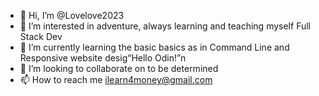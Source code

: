 - 👋 Hi, I’m @Lovelove2023
- 👀 I’m interested in adventure, always learning and teaching myself Full Stack Dev
- 🌱 I’m currently learning the basic basics as in Command Line and Responsive website desig“Hello Odin!”n
- 💞️ I’m looking to collaborate on to be determined
- 📫 How to reach me ilearn4money@gmail.com

<!---
Lovelove2023/Lovelove2023 is a ✨ special ✨ repository because its `README.md` (this file) appears on your GitHub profile.
You can click the Preview link to take a look at your changes.
--->
